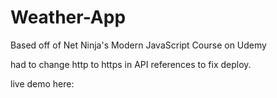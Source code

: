 # Weather-App

Based off of Net Ninja's Modern JavaScript Course on Udemy

had to change http to https in API references to fix deploy.

live demo here:
